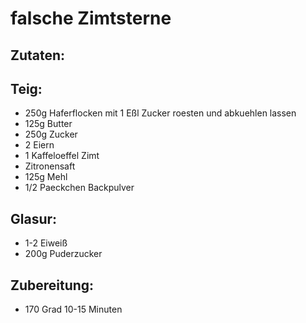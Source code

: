 falsche Zimtsterne
==================

Zutaten:
--------

Teig:
-----
* 250g Haferflocken mit 1 Eßl Zucker roesten und abkuehlen lassen
* 125g Butter
* 250g Zucker
* 2 Eiern
* 1 Kaffeloeffel Zimt
* Zitronensaft
* 125g Mehl
* 1/2 Paeckchen Backpulver

Glasur:
------- 
* 1-2 Eiweiß
* 200g Puderzucker

Zubereitung:
------------
* 170 Grad 10-15 Minuten
